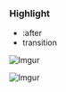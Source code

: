 ### Highlight

- :after
- transition

![Imgur](https://i.imgur.com/REQOMML.png)

![Imgur](https://i.imgur.com/mm2TYtN.png)
